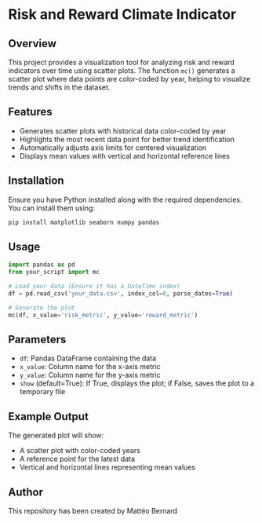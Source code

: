 # Risk and Reward Climate Indicator

## Overview
This project provides a visualization tool for analyzing risk and reward indicators over time using scatter plots. The function `mc()` generates a scatter plot where data points are color-coded by year, helping to visualize trends and shifts in the dataset.

## Features
- Generates scatter plots with historical data color-coded by year
- Highlights the most recent data point for better trend identification
- Automatically adjusts axis limits for centered visualization
- Displays mean values with vertical and horizontal reference lines

## Installation
Ensure you have Python installed along with the required dependencies. You can install them using:

```bash
pip install matplotlib seaborn numpy pandas
```

## Usage
```python
import pandas as pd
from your_script import mc

# Load your data (Ensure it has a DateTime index)
df = pd.read_csv('your_data.csv', index_col=0, parse_dates=True)

# Generate the plot
mc(df, x_value='risk_metric', y_value='reward_metric')
```

## Parameters
- `df`: Pandas DataFrame containing the data
- `x_value`: Column name for the x-axis metric
- `y_value`: Column name for the y-axis metric
- `show` (default=True): If True, displays the plot; if False, saves the plot to a temporary file

## Example Output
The generated plot will show:
- A scatter plot with color-coded years
- A reference point for the latest data
- Vertical and horizontal lines representing mean values

## Author
This repository has been created by Mattéo Bernard

